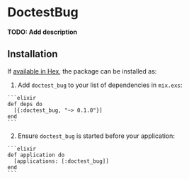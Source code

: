 # DoctestBug

**TODO: Add description**

## Installation

If [available in Hex](https://hex.pm/docs/publish), the package can be installed as:

  1. Add `doctest_bug` to your list of dependencies in `mix.exs`:

    ```elixir
    def deps do
      [{:doctest_bug, "~> 0.1.0"}]
    end
    ```

  2. Ensure `doctest_bug` is started before your application:

    ```elixir
    def application do
      [applications: [:doctest_bug]]
    end
    ```

